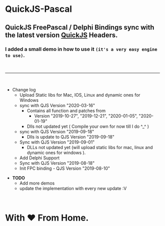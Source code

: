 # QuickJS-Pascal

## QuickJS FreePascal / Delphi Bindings sync with the latest version   [QuickJS](https://bellard.org/quickjs) Headers.

### I added a small demo in how to use it ```(it's a very easy engine to use)```.

<br><hr><br>

* Change log
  - Upload Static libs for Mac, IOS, Linux and dynamic ones for Windows
  - sync with QJS Version "2020-03-16"
    - Contains all function and patches from
      - Version "2019-10-27", "2019-12-21", "2020-01-05", "2020-01-19"
    - Dlls not updated yet ( Compile your own for now till I do ^_^ )
  - sync with QJS Version "2019-09-18"
    - Dlls is update to QJS Version "2019-09-18"
  - Sync with QJS Version "2019-09-01" 
    - DLLs not updated yet (will upload static libs for mac, linux and dynamic ones for windows ).
  - Add Delphi Support
  - Sync with QJS Version "2019-08-18"
  - Init FPC binding - QJS Version "2019-08-10"

- **TODO**
  - Add more demos
  - update the implementation with every new update :V 

<br>

# With ❤️ From Home.
